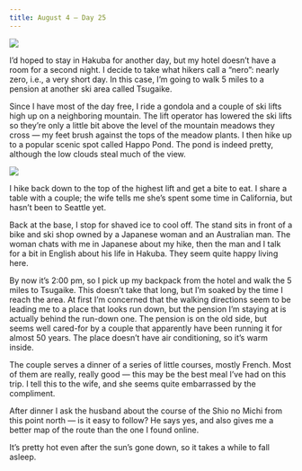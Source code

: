 ```yaml
---
title: August 4 — Day 25
---
```


![](./images/IMG_9061.jpg)

I’d hoped to stay in Hakuba for another day, but my hotel doesn’t have a room for a second night. I decide to take what hikers call a “nero”: nearly zero, i.e., a very short day. In this case, I’m going to walk 5 miles to a pension at another ski area called Tsugaike.

Since I have most of the day free, I ride a gondola and a couple of ski lifts high up on a neighboring mountain. The lift operator has lowered the ski lifts so they’re only a little bit above the level of the mountain meadows they cross — my feet brush against the tops of the meadow plants. I then hike up to a popular scenic spot called Happo Pond. The pond is indeed pretty, although the low clouds steal much of the view.

![](./images/IMG_9069.jpg)

I hike back down to the top of the highest lift and get a bite to eat. I share a table with a couple; the wife tells me she’s spent some time in California, but hasn’t been to Seattle yet.

Back at the base, I stop for shaved ice to cool off. The stand sits in front of a bike and ski shop owned by a Japanese woman and an Australian man. The woman chats with me in Japanese about my hike, then the man and I talk for a bit in English about his life in Hakuba. They seem quite happy living here.

By now it’s 2:00 pm, so I pick up my backpack from the hotel and walk the 5 miles to Tsugaike. This doesn’t take that long, but I’m soaked by the time I reach the area. At first I’m concerned that the walking directions seem to be leading me to a place that looks run down, but the pension I’m staying at is actually behind the run-down one. The pension is on the old side, but seems well cared-for by a couple that apparently have been running it for almost 50 years. The place doesn’t have air conditioning, so it’s warm inside.

The couple serves a dinner of a series of little courses, mostly French. Most of them are really, really good — this may be the best meal I’ve had on this trip. I tell this to the wife, and she seems quite embarrassed by the compliment.

After dinner I ask the husband about the course of the Shio no Michi from this point north — is it easy to follow? He says yes, and also gives me a better map of the route than the one I found online.

It’s pretty hot even after the sun’s gone down, so it takes a while to fall asleep.
